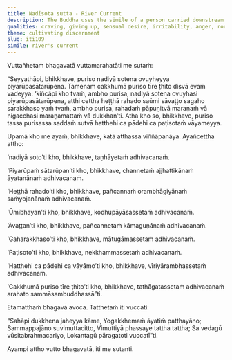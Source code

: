 ```yaml
---
title: Nadīsota sutta - River Current
description: The Buddha uses the simile of a person carried downstream by a lovely and alluring river current to illustrate the painful results of craving and indulgence in the internal sense bases.
qualities: craving, giving up, sensual desire, irritability, anger, rousing of energy
theme: cultivating discernment
slug: iti109
simile: river's current
---
```


Vuttañhetaṁ bhagavatā vuttamarahatāti me sutaṁ:

“Seyyathāpi, bhikkhave, puriso nadiyā sotena ovuyheyya piyarūpasātarūpena. Tamenaṁ cakkhumā puriso tīre ṭhito disvā evaṁ vadeyya: ‘kiñcāpi kho tvaṁ, ambho purisa, nadiyā sotena ovuyhasi piyarūpasātarūpena, atthi cettha heṭṭhā rahado saūmi sāvaṭṭo sagaho sarakkhaso yaṁ tvaṁ, ambho purisa, rahadaṁ pāpuṇitvā maraṇaṁ vā nigacchasi maraṇamattaṁ vā dukkhan’ti. Atha kho so, bhikkhave, puriso tassa purisassa saddaṁ sutvā hatthehi ca pādehi ca paṭisotaṁ vāyameyya.

Upamā kho me ayaṁ, bhikkhave, katā atthassa viññāpanāya. Ayañcettha attho:

‘nadiyā soto’ti kho, bhikkhave, taṇhāyetaṁ adhivacanaṁ.

‘Piyarūpaṁ sātarūpan’ti kho, bhikkhave, channetaṁ ajjhattikānaṁ āyatanānaṁ adhivacanaṁ.

‘Heṭṭhā rahado’ti kho, bhikkhave, pañcannaṁ orambhāgiyānaṁ saṁyojanānaṁ adhivacanaṁ.

‘Ūmibhayan’ti kho, bhikkhave, kodhupāyāsassetaṁ adhivacanaṁ.

‘Āvaṭṭan’ti kho, bhikkhave, pañcannetaṁ kāmaguṇānaṁ adhivacanaṁ.

‘Gaharakkhaso’ti kho, bhikkhave, mātugāmassetaṁ adhivacanaṁ.

‘Paṭisoto’ti kho, bhikkhave, nekkhammassetaṁ adhivacanaṁ.

‘Hatthehi ca pādehi ca vāyāmo’ti kho, bhikkhave, vīriyārambhassetaṁ adhivacanaṁ.

‘Cakkhumā puriso tīre ṭhito’ti kho, bhikkhave, tathāgatassetaṁ adhivacanaṁ arahato sammāsambuddhassā”ti.

Etamatthaṁ bhagavā avoca. Tatthetaṁ iti vuccati:

“Sahāpi dukkhena jaheyya kāme,
Yogakkhemaṁ āyatiṁ patthayāno;
Sammappajāno suvimuttacitto,
Vimuttiyā phassaye tattha tattha;
Sa vedagū vūsitabrahmacariyo,
Lokantagū pāragatoti vuccatī”ti.

Ayampi attho vutto bhagavatā, iti me sutanti.

